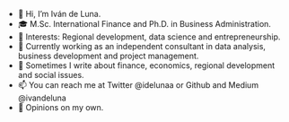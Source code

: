 - 👋 Hi, I’m Iván de Luna.
- :mortar_board: M.Sc. International Finance and Ph.D. in Business Administration.
- 👀 Interests: Regional development, data science and entrepreneurship.
- 🌱 Currently working as an independent consultant in data analysis, business development and project management.
- :memo: Sometimes I write about finance, economics, regional development and social issues.
- 📫 You can reach me at Twitter @idelunaa or Github and Medium @ivandeluna
- :speech_balloon: Opinions on my own.

<!---
ivandeluna/ivandeluna is a ✨ special ✨ repository because its `README.md` (this file) appears on your GitHub profile.
You can click the Preview link to take a look at your changes.
--->
